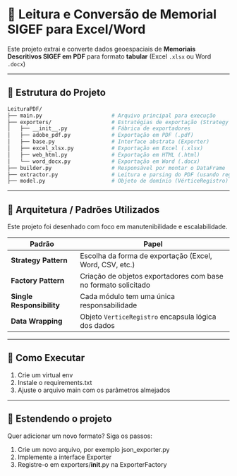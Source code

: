 # 📍 Leitura e Conversão de Memorial SIGEF para Excel/Word

Este projeto extrai e converte dados geoespaciais de 
**Memoriais Descritivos SIGEF em PDF** para formato **tabular** (Excel `.xlsx` ou Word `.docx`)

---

## 📁 Estrutura do Projeto

```bash
LeituraPDF/
├── main.py                      # Arquivo principal para execução
├── exporters/                   # Estratégias de exportação (Strategy Pattern)
│   ├── __init__.py              # Fábrica de exportadores
│   ├── adobe_pdf.py             # Exportação em PDF (.pdf)
│   ├── base.py                  # Interface abstrata (Exporter)
│   ├── excel_xlsx.py            # Exportação em Excel (.xlsx)
│   ├── web_html.py              # Exportação em HTML (.html)
│   └── word_docx.py             # Exportação em Word (.docx)
├── builder.py                   # Responsável por montar o DataFrame
├── extractor.py                 # Leitura e parsing do PDF (usando regex)
├── model.py                     # Objeto de domínio (VérticeRegistro)
```

---

## 🧠 Arquitetura / Padrões Utilizados

Este projeto foi desenhado com foco em manutenibilidade e escalabilidade.

| Padrão                    | Papel                                                          |
| ------------------------- |----------------------------------------------------------------|
| **Strategy Pattern**      | Escolha da forma de exportação (Excel, Word, CSV, etc.)        |
| **Factory Pattern**       | Criação de objetos exportadores com base no formato solicitado |
| **Single Responsibility** | Cada módulo tem uma única responsabilidade                     |
| **Data Wrapping**         | Objeto `VerticeRegistro` encapsula lógica dos dados            |

---

## 🚀 Como Executar

1) Crie um virtual env
2) Instale o requirements.txt
3) Ajuste o arquivo main com os parâmetros almejados

---

## 🔄 Estendendo o projeto

Quer adicionar um novo formato? Siga os passos:

1) Crie um novo arquivo, por exemplo json_exporter.py
2) Implemente a interface Exporter
3) Registre-o em exporters/__init__.py na ExporterFactory